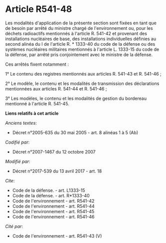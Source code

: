 # Article R541-48

Les modalités d'application de la présente section sont fixées en tant que de besoin par arrêté du ministre chargé de
l'environnement ou, pour les déchets radioactifs mentionnés à l'article R. 541-42 et provenant des installations nucléaires
de base, des installations individuelles définies au second alinéa du I de l'article R. * 1333-40 du code de la défense ou
des systèmes nucléaires militaires mentionnés à l'article L. 1333-15 du code de la défense, par arrêté pris conjointement
avec le ministre de la défense.

Ces arrêtés fixent notamment :

1° Le contenu des registres mentionnés aux articles R. 541-43 et R. 541-46 ;

2° Le modèle, le contenu et les modalités de transmission des déclarations mentionnées aux articles R. 541-44 et R. 541-46 ;

3° Les modèles, le contenu et les modalités de gestion du bordereau mentionné à l'article R. 541-45.

**Liens relatifs à cet article**

_Anciens textes_:

  - Décret n°2005-635 du 30 mai 2005 - art. 8 alinéas 1 à 5 (Ab)

_Codifié par_:

  - Décret n°2007-1467 du 12 octobre 2007

_Modifié par_:

  - Décret n°2017-539 du 13 avril 2017 - art. 18

_Cite_:

  - Code de la défense. - art. L1333-15
  - Code de la défense. - art. R*1333-40
  - Code de l'environnement - art. R541-42
  - Code de l'environnement - art. R541-44
  - Code de l'environnement - art. R541-45
  - Code de l'environnement - art. R541-46

_Cité par_:

  - Code de l'environnement - art. R541-43 (V)
